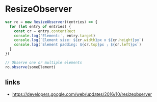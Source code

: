 # ResizeObserver

```js
var ro = new ResizeObserver((entries) => {
  for (let entry of entries) {
    const cr = entry.contentRect
    console.log('Element:', entry.target)
    console.log(`Element size: ${cr.width}px x ${cr.height}px`)
    console.log(`Element padding: ${cr.top}px ; ${cr.left}px`)
  }
})

// Observe one or multiple elements
ro.observe(someElement)
```

## links

- https://developers.google.com/web/updates/2016/10/resizeobserver

